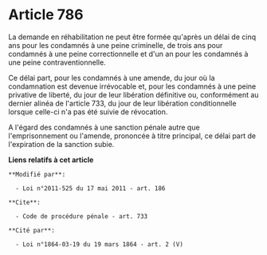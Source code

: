 # Article 786

La demande en réhabilitation ne peut être formée qu'après un délai de cinq ans pour les condamnés à une peine criminelle, de
trois ans pour condamnés à une peine correctionnelle et d'un an pour les condamnés à une peine contraventionnelle. 

Ce délai part, pour les condamnés à une amende, du jour où la condamnation est devenue irrévocable et, pour les condamnés à
une peine privative de liberté, du jour de leur libération définitive ou, conformément au dernier alinéa de l'article 733, du
jour de leur libération conditionnelle lorsque celle-ci n'a pas été suivie de révocation. 

A l'égard des condamnés à une sanction pénale autre que l'emprisonnement ou l'amende, prononcée à titre principal, ce délai
part de l'expiration de la sanction subie.

**Liens relatifs à cet article**

	**Modifié par**:

	  - Loi n°2011-525 du 17 mai 2011 - art. 186

	**Cite**:

	  - Code de procédure pénale - art. 733

	**Cité par**:

	  - Loi n°1864-03-19 du 19 mars 1864 - art. 2 (V)
